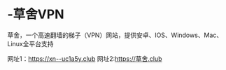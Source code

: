 # -草舍VPN
草舍，一个高速翻墙的梯子（VPN）网站，提供安卓、IOS、Windows、Mac、Linux全平台支持 

网址1：https://xn--uc1a5y.club
网址2:https://草舍.club
